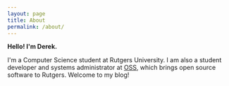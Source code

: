 ```yaml
---
layout: page
title: About
permalink: /about/
---
```


**Hello! I'm Derek.**

I'm a Computer Science student at Rutgers University. I am also a student developer and systems administrator at [OSS](http://oss.rutgers.edu), which brings open source software to Rutgers. Welcome to my blog!
